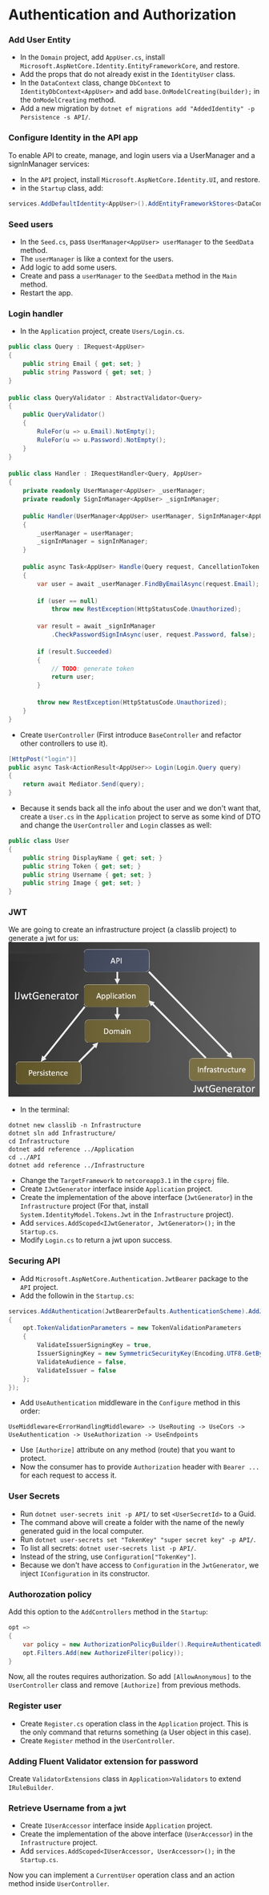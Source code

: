 # Authentication and Authorization

### Add User Entity

- In the `Domain` project, add `AppUser.cs`, install `Microsoft.AspNetCore.Identity.EntityFrameworkCore`, and restore.
- Add the props that do not already exist in the `IdentityUser` class.
- In the `DataContext` class, change `DbContext` to `IdentityDbContext<AppUser>` and add `base.OnModelCreating(builder);` in the `OnModelCreating` method.
- Add a new migration by `dotnet ef migrations add "AddedIdentity" -p Persistence -s API/`.

### Configure Identity in the API app

To enable API to create, manage, and login users via a UserManager and a signInManager services:

- In the `API` project, install `Microsoft.AspNetCore.Identity.UI`, and restore.
- in the `Startup` class, add:

```c#
services.AddDefaultIdentity<AppUser>().AddEntityFrameworkStores<DataContext>();
```

### Seed users

- In the `Seed.cs`, pass `UserManager<AppUser> userManager` to the `SeedData` method.
- The `userManager` is like a context for the users.
- Add logic to add some users.
- Create and pass a `userManager` to the `SeedData` method in the `Main` method.
- Restart the app.

### Login handler

- In the `Application` project, create `Users/Login.cs`.

```c#
public class Query : IRequest<AppUser>
{
    public string Email { get; set; }
    public string Password { get; set; }
}

public class QueryValidator : AbstractValidator<Query>
{
    public QueryValidator()
    {
        RuleFor(u => u.Email).NotEmpty();
        RuleFor(u => u.Password).NotEmpty();
    }
}

public class Handler : IRequestHandler<Query, AppUser>
{
    private readonly UserManager<AppUser> _userManager;
    private readonly SignInManager<AppUser> _signInManager;

    public Handler(UserManager<AppUser> userManager, SignInManager<AppUser> signInManager)
    {
        _userManager = userManager;
        _signInManager = signInManager;
    }

    public async Task<AppUser> Handle(Query request, CancellationToken cancellationToken)
    {
        var user = await _userManager.FindByEmailAsync(request.Email);

        if (user == null)
            throw new RestException(HttpStatusCode.Unauthorized);

        var result = await _signInManager
            .CheckPasswordSignInAsync(user, request.Password, false);

        if (result.Succeeded)
        {
            // TODO: generate token
            return user;
        }

        throw new RestException(HttpStatusCode.Unauthorized);
    }
}
```

- Create `UserController` (First introduce `BaseController` and refactor other controllers to use it).

```c#
[HttpPost("login")]
public async Task<ActionResult<AppUser>> Login(Login.Query query)
{
    return await Mediator.Send(query);
}
```

- Because it sends back all the info about the user and we don't want that, create a `User.cs` in the `Application` project to serve as some kind of DTO and change the `UserController` and `Login` classes as well:

```c#
public class User
{
    public string DisplayName { get; set; }
    public string Token { get; set; }
    public string Username { get; set; }
    public string Image { get; set; }
}
```

### JWT

We are going to create an infrastructure project (a classlib project) to generate a jwt for us:
![](/md/jwt.jpg)

- In the terminal:

```dos
dotnet new classlib -n Infrastructure
dotnet sln add Infrastructure/
cd Infrastructure
dotnet add reference ../Application
cd ../API
dotnet add reference ../Infrastructure
```

- Change the `TargetFramework` to `netcoreapp3.1` in the `csproj` file.
- Create `IJwtGenerator` interface inside `Application` project.
- Create the implementation of the above interface (`JwtGenerator`) in the `Infrastructure` project (For that, install `System.IdentityModel.Tokens.Jwt` in the `Infrastructure` project).
- Add `services.AddScoped<IJwtGenerator, JwtGenerator>();` in the `Startup.cs`.
- Modify `Login.cs` to return a jwt upon success.

### Securing API

- Add `Microsoft.AspNetCore.Authentication.JwtBearer` package to the `API` project.
- Add the followin in the `Startup.cs`:

```c#
services.AddAuthentication(JwtBearerDefaults.AuthenticationScheme).AddJwtBearer(opt =>
{
    opt.TokenValidationParameters = new TokenValidationParameters
    {
        ValidateIssuerSigningKey = true,
        IssuerSigningKey = new SymmetricSecurityKey(Encoding.UTF8.GetBytes("super secret key")),
        ValidateAudience = false,
        ValidateIssuer = false
    };
});
```

- Add `UseAuthentication` middleware in the `Configure` method in this order:

```
UseMiddleware<ErrorHandlingMiddleware> -> UseRouting -> UseCors -> UseAuthentication -> UseAuthorization -> UseEndpoints
```

- Use `[Authorize]` attribute on any method (route) that you want to protect.
- Now the consumer has to provide `Authorization` header with `Bearer ...` for each request to access it.

### User Secrets

- Run `dotnet user-secrets init -p API/` to set `<UserSecretId>` to a Guid.
- The command above will create a folder with the name of the newly generated guid in the local computer.
- Run `dotnet user-secrets set "TokenKey" "super secret key" -p API/`.
- To list all secrets: `dotnet user-secrets list -p API/`.
- Instead of the string, use `Configuration["TokenKey"]`.
- Because we don't have access to `Configuration` in the `JwtGenerator`, we inject `IConfiguration` in its constructor.

### Authorozation policy

Add this option to the `AddControllers` method in the `Startup`:

```c#
opt =>
{
    var policy = new AuthorizationPolicyBuilder().RequireAuthenticatedUser().Build();
    opt.Filters.Add(new AuthorizeFilter(policy));
}
```

Now, all the routes requires authorization. So add `[AllowAnonymous]` to the `UserController` class and remove `[Authorize]` from previous methods.

### Register user

- Create `Register.cs` operation class in the `Application` project. This is the only command that returns something (a User object in this case).
- Create `Register` method in the `UserController`.

### Adding Fluent Validator extension for password

Create `ValidatorExtensions` class in `Application>Validators` to extend `IRuleBuilder`.

### Retrieve Username from a jwt

- Create `IUserAccessor` interface inside `Application` project.
- Create the implementation of the above interface (`UserAccessor`) in the `Infrastructure` project.
- Add `services.AddScoped<IUserAccessor, UserAccessor>();` in the `Startup.cs`.

Now you can implement a `CurrentUser` operation class and an action method inside `UserController`.
